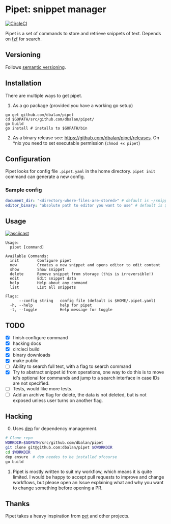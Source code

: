 # Pipet: snippet manager

[![CircleCI](https://circleci.com/gh/dbalan/pipet/tree/master.svg?style=svg)](https://circleci.com/gh/dbalan/pipet/tree/master)

Pipet is a set of commands to store and retrieve snippets of text. Depends on
[fzf](https://github.com/junegunn/fzf) for search.

## Versioning
Follows [semantic versioning](https://semver.org/spec/v2.0.0.html).

## Installation
There are multiple ways to get pipet.
1. As a go package (provided you have a working go setup)
```
go get github.com/dbalan/pipet
cd $GOPATH/src/github.com/dbalan/pipet/
go build
go install # installs to $GOPATH/bin
```

2. As a binary release
see: https://github.com/dbalan/pipet/releases. On *nix you need to set executable permission (`chmod +x pipet`)

## Configuration
Pipet looks for config file `.pipet.yaml` in the home directory. `pipet init` command can generate a new config.

### Sample config

```yaml
document_dir: "<directory-where-files-are-stored>" # default is ~/snippets
editor_binary: "absolute path to editor you want to use" # default is $EDITOR environment variable
```

## Usage

[![asciicast](https://asciinema.org/a/MR8G05JXEIVY1AvKDrfKNjIEy.png)](https://asciinema.org/a/MR8G05JXEIVY1AvKDrfKNjIEy)

```
Usage:
  pipet [command]

Available Commands:
  init        Configure pipet
  new         Creates a new snippet and opens editor to edit content
  show        Show snippet
  delete      Remove snippet from storage (this is irreversible!)
  edit        Edit snippet data
  help        Help about any command
  list        List all snippets

Flags:
      --config string   config file (default is $HOME/.pipet.yaml)
  -h, --help            help for pipet
  -t, --toggle          Help message for toggle

```

## TODO
  - [x] finish configure command
  - [x] hacking docs
  - [x] circleci build
  - [x] binary downloads
  - [x] make public
  - [ ] Ability to search full text, with a flag to search command
  - [x] Try to abstract snippet id from operations, one way to do this is to move id's optional for commands and jump to a search interface in case IDs are not specified.
  - [ ] Tests, would like more tests.
  - [ ] Add an archive flag for delete, the data is not deleted, but is not exposed unless user turns on another flag.

## Hacking
0. Uses [dep](https://golang.github.io/dep/) for dependency management.
```bash
# Clone repo
WORKDIR=$GOPATH/src/github.com/dbalan/pipet
git clone git@github.com:dbalan/pipet $OWORKDIR
cd $WORKDIR
dep ensure  # dep needes to be installed ofcourse
go build
```
1. Pipet is mostly written to suit my workflow, which means it is quite limited.
   I would be happy to accept pull requests to improve and change workflows, but
   please open an Issue explaining what and why you want to change something
   before opening a PR.

## Thanks
Pipet takes a heavy inspiration from [pet](https://github.com/knqyf263/pet) and other projects.

